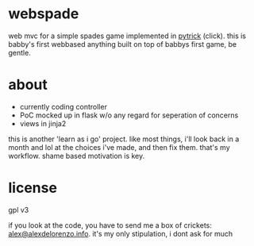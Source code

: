 webspade
========

web mvc for a simple spades game implemented in [pytrick](https://github.com/thismachinechills/pytrick) (click).
this is babby's first webbased anything built on top of babbys first game, be gentle.


about
========

- currently coding controller
- PoC mocked up in flask w/o any regard for seperation of concerns
- views in jinja2

this is another 'learn as i go' project. like most things, i'll look back in a month and lol at the choices i've made, and then fix them.
that's my workflow. shame based motivation is key.

license
=======

gpl v3

if you look at the code, you have to send me a box of crickets: alex@alexdelorenzo.info. it's my only stipulation, i dont ask for much
